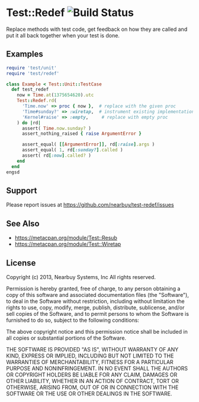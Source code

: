 # Test::Redef ![Build Status](https://secure.travis-ci.org/nearbuy/test-redef.png?branch=master)

Replace methods with test code, get feedback on how they are called
and put it all back together when your test is done.

## Examples

``` ruby
require 'test/unit'
require 'test/redef'

class Example < Test::Unit::TestCase
  def test_redef
    now = Time.at(1375654620).utc
    Test::Redef.rd(
      'Time.now' => proc { now },  # replace with the given proc
      'Time#sunday?' => :wiretap,  # instrument existing implementation
      'Kernel#raise' => :empty,     # replace with empty proc
    ) do |rd|
      assert( Time.now.sunday? )
      assert_nothing_raised { raise ArgumentError }

      assert_equal( [[ArgumentError]], rd[:raise].args )
      assert_equal( 1, rd[:sunday?].called )
      assert( rd[:now].called? )
    end
  end
engsd
```

## Support

Please report issues at https://github.com/nearbuy/test-redef/issues

## See Also

* https://metacpan.org/module/Test::Resub
* https://metacpan.org/module/Test::Wiretap

## License

Copyright (c) 2013, Nearbuy Systems, Inc
All rights reserved.

Permission is hereby granted, free of charge, to any person obtaining
a copy of this software and associated documentation files (the
"Software"), to deal in the Software without restriction, including
without limitation the rights to use, copy, modify, merge, publish,
distribute, sublicense, and/or sell copies of the Software, and to
permit persons to whom the Software is furnished to do so, subject to
the following conditions:

The above copyright notice and this permission notice shall be
included in all copies or substantial portions of the Software.

THE SOFTWARE IS PROVIDED "AS IS", WITHOUT WARRANTY OF ANY KIND,
EXPRESS OR IMPLIED, INCLUDING BUT NOT LIMITED TO THE WARRANTIES OF
MERCHANTABILITY, FITNESS FOR A PARTICULAR PURPOSE AND
NONINFRINGEMENT. IN NO EVENT SHALL THE AUTHORS OR COPYRIGHT HOLDERS BE
LIABLE FOR ANY CLAIM, DAMAGES OR OTHER LIABILITY, WHETHER IN AN ACTION
OF CONTRACT, TORT OR OTHERWISE, ARISING FROM, OUT OF OR IN CONNECTION
WITH THE SOFTWARE OR THE USE OR OTHER DEALINGS IN THE SOFTWARE.
